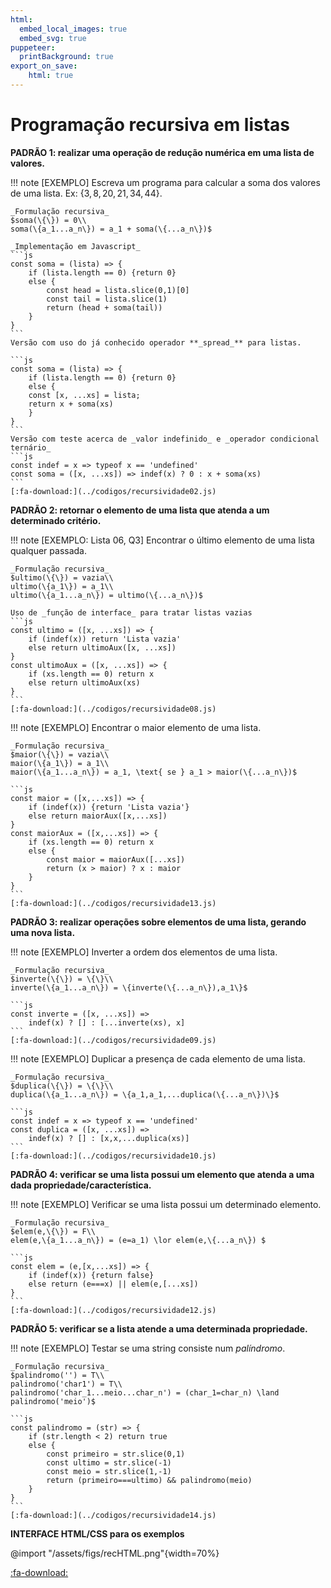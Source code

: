 ```yaml
---
html:
  embed_local_images: true
  embed_svg: true
puppeteer: 
  printBackground: true
export_on_save:
    html: true
---
```

<!-- 28 -->

# Programação recursiva em listas

**PADRÃO 1: realizar uma operação de redução numérica em uma lista de valores.**

!!! note [EXEMPLO] Escreva um programa para calcular a soma dos valores de uma lista. Ex: $\{3, 8, 20, 21, 34, 44\}$.

    _Formulação recursiva_
    $soma(\{\}) = 0\\
    soma(\{a_1...a_n\}) = a_1 + soma(\{...a_n\})$

    _Implementação em Javascript_
    ```js
    const soma = (lista) => {
        if (lista.length == 0) {return 0} 
        else {
            const head = lista.slice(0,1)[0]
            const tail = lista.slice(1)
            return (head + soma(tail))
        }
    }
    ```
    Versão com uso do já conhecido operador **_spread_** para listas.

    ```js
    const soma = (lista) => {
        if (lista.length == 0) {return 0} 
        else {
        const [x, ...xs] = lista;
        return x + soma(xs)
        }
    }
    ```
    Versão com teste acerca de _valor indefinido_ e _operador condicional ternário_ 
    ```js
    const indef = x => typeof x == 'undefined'
    const soma = ([x, ...xs]) => indef(x) ? 0 : x + soma(xs)
    ```
    [:fa-download:](../codigos/recursividade02.js)

**PADRÃO 2: retornar o elemento de uma lista que atenda a um determinado critério.**

!!! note [EXEMPLO: Lista 06, Q3] Encontrar o último elemento de uma lista qualquer passada.

    _Formulação recursiva_
    $ultimo(\{\}) = vazia\\
    ultimo(\{a_1\}) = a_1\\
    ultimo(\{a_1...a_n\}) = ultimo(\{...a_n\})$

    Uso de _função de interface_ para tratar listas vazias
    ```js
    const ultimo = ([x, ...xs]) => {
        if (indef(x)) return 'Lista vazia' 
        else return ultimoAux([x, ...xs])
    }
    const ultimoAux = ([x, ...xs]) => {
        if (xs.length == 0) return x
        else return ultimoAux(xs)
    }
    ```
    [:fa-download:](../codigos/recursividade08.js)

!!! note [EXEMPLO] Encontrar o maior elemento de uma lista.

    _Formulação recursiva_
    $maior(\{\}) = vazia\\
    maior(\{a_1\}) = a_1\\
    maior(\{a_1...a_n\}) = a_1, \text{ se } a_1 > maior(\{...a_n\})$

    ```js
    const maior = ([x,...xs]) => {
        if (indef(x)) {return 'Lista vazia'}
        else return maiorAux([x,...xs])
    }
    const maiorAux = ([x,...xs]) => {
        if (xs.length == 0) return x
        else {
            const maior = maiorAux([...xs])
            return (x > maior) ? x : maior
        }
    }
    ```
    [:fa-download:](../codigos/recursividade13.js)

**PADRÃO 3: realizar operações sobre elementos de uma lista, gerando uma nova lista.**

!!! note [EXEMPLO] Inverter a ordem dos elementos de uma lista.

    _Formulação recursiva_
    $inverte(\{\}) = \{\}\\
    inverte(\{a_1...a_n\}) = \{inverte(\{...a_n\}),a_1\}$

    ```js
    const inverte = ([x, ...xs]) => 
        indef(x) ? [] : [...inverte(xs), x]
    ```
    [:fa-download:](../codigos/recursividade09.js)

!!! note [EXEMPLO] Duplicar a presença de cada elemento de uma lista.

    _Formulação recursiva_
    $duplica(\{\}) = \{\}\\
    duplica(\{a_1...a_n\}) = \{a_1,a_1,...duplica(\{...a_n\})\}$

    ```js
    const indef = x => typeof x == 'undefined'
    const duplica = ([x, ...xs]) => 
        indef(x) ? [] : [x,x,...duplica(xs)]
    ```
    [:fa-download:](../codigos/recursividade10.js)

**PADRÃO 4: verificar se uma lista possui um elemento que atenda a uma dada propriedade/característica.**

!!! note [EXEMPLO] Verificar se uma lista possui um determinado elemento.

    _Formulação recursiva_
    $elem(e,\{\}) = F\\
    elem(e,\{a_1...a_n\}) = (e=a_1) \lor elem(e,\{...a_n\}) $

    ```js
    const elem = (e,[x,...xs]) => {
        if (indef(x)) {return false}
        else return (e===x) || elem(e,[...xs])
    }
    ``` 
    [:fa-download:](../codigos/recursividade12.js)

**PADRÃO 5: verificar se a lista atende a uma determinada propriedade.**

!!! note [EXEMPLO] Testar se uma string consiste num *palíndromo*.

    _Formulação recursiva_
    $palindromo('') = T\\
    palindromo('char1') = T\\
    palindromo('char_1...meio...char_n') = (char_1=char_n) \land palindromo('meio')$

    ```js
    const palindromo = (str) => {
        if (str.length < 2) return true
        else {
            const primeiro = str.slice(0,1)
            const ultimo = str.slice(-1)
            const meio = str.slice(1,-1)
            return (primeiro===ultimo) && palindromo(meio)
        }
    } 
    ```
    [:fa-download:](../codigos/recursividade14.js)

**INTERFACE HTML/CSS para os exemplos**

<!-- ![](/assets/figs/recHTML.png) -->

@import "/assets/figs/recHTML.png"{width=70%}

[:fa-download:](../codigos/recursividade_InterfaceHTML.zip)